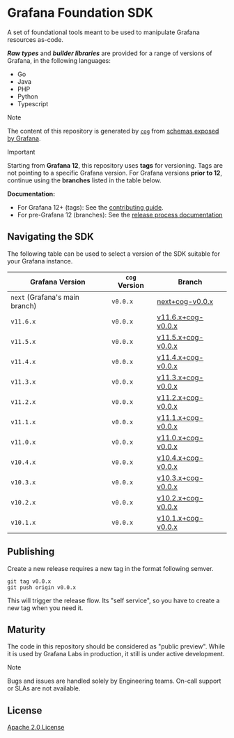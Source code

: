# Grafana Foundation SDK

A set of foundational tools meant to be used to manipulate Grafana resources
as-code.

**_Raw types_** and **_builder libraries_** are provided for a range
of versions of Grafana, in the following languages:

* Go
* Java
* PHP
* Python
* Typescript

> [!NOTE]
> The content of this repository is generated by [`cog`][cog] from
> [schemas exposed by Grafana][kind-registry].

> [!IMPORTANT]
> Starting from **Grafana 12**, this repository uses **tags** for versioning. Tags are not pointing to a specific Grafana version.
> For Grafana versions **prior to 12**, continue using the **branches** listed in the table below.

**Documentation:**
- For Grafana 12+ (tags): See the [contributing guide](./docs/contributing.md).
- For pre-Grafana 12 (branches): See the [release process documentation](./docs/releasing-pre-grafana12-branches.md)

## Navigating the SDK

The following table can be used to select a version of the SDK suitable for
your Grafana instance.

| Grafana Version                | `cog` Version | Branch                                                                                            |
|--------------------------------|---------------|---------------------------------------------------------------------------------------------------|
| `next` (Grafana's main branch) | `v0.0.x`      | [next+cog-v0.0.x](https://github.com/grafana/grafana-foundation-sdk/tree/next%2Bcog-v0.0.x)       |
| `v11.6.x`                      | `v0.0.x`      | [v11.6.x+cog-v0.0.x](https://github.com/grafana/grafana-foundation-sdk/tree/v11.6.x%2Bcog-v0.0.x) |
| `v11.5.x`                      | `v0.0.x`      | [v11.5.x+cog-v0.0.x](https://github.com/grafana/grafana-foundation-sdk/tree/v11.5.x%2Bcog-v0.0.x) |
| `v11.4.x`                      | `v0.0.x`      | [v11.4.x+cog-v0.0.x](https://github.com/grafana/grafana-foundation-sdk/tree/v11.4.x%2Bcog-v0.0.x) |
| `v11.3.x`                      | `v0.0.x`      | [v11.3.x+cog-v0.0.x](https://github.com/grafana/grafana-foundation-sdk/tree/v11.3.x%2Bcog-v0.0.x) |
| `v11.2.x`                      | `v0.0.x`      | [v11.2.x+cog-v0.0.x](https://github.com/grafana/grafana-foundation-sdk/tree/v11.2.x%2Bcog-v0.0.x) |
| `v11.1.x`                      | `v0.0.x`      | [v11.1.x+cog-v0.0.x](https://github.com/grafana/grafana-foundation-sdk/tree/v11.1.x%2Bcog-v0.0.x) |
| `v11.0.x`                      | `v0.0.x`      | [v11.0.x+cog-v0.0.x](https://github.com/grafana/grafana-foundation-sdk/tree/v11.0.x%2Bcog-v0.0.x) |
| `v10.4.x`                      | `v0.0.x`      | [v10.4.x+cog-v0.0.x](https://github.com/grafana/grafana-foundation-sdk/tree/v10.4.x%2Bcog-v0.0.x) |
| `v10.3.x`                      | `v0.0.x`      | [v10.3.x+cog-v0.0.x](https://github.com/grafana/grafana-foundation-sdk/tree/v10.3.x%2Bcog-v0.0.x) |
| `v10.2.x`                      | `v0.0.x`      | [v10.2.x+cog-v0.0.x](https://github.com/grafana/grafana-foundation-sdk/tree/v10.2.x%2Bcog-v0.0.x) |
| `v10.1.x`                      | `v0.0.x`      | [v10.1.x+cog-v0.0.x](https://github.com/grafana/grafana-foundation-sdk/tree/v10.1.x%2Bcog-v0.0.x) |

## Publishing
Create a new release requires a new tag in the format following semver.
```
git tag v0.0.x
git push origin v0.0.x
```

This will trigger the release flow. Its "self service", so you have to create a new tag when you need it.

## Maturity

The code in this repository should be considered as "public preview". While it is used by Grafana Labs in production, it still is under active development.

> [!NOTE]
> Bugs and issues are handled solely by Engineering teams. On-call support or SLAs are not available.

## License

[Apache 2.0 License](./LICENSE)

[cog]: <https://github.com/grafana/cog>
[kind-registry]: <https://github.com/grafana/kind-registry>
